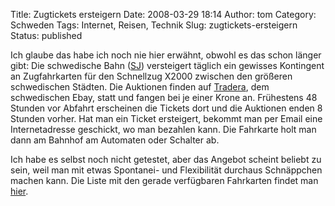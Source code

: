 Title: Zugtickets ersteigern
Date: 2008-03-29 18:14
Author: tom
Category: Schweden
Tags: Internet, Reisen, Technik
Slug: zugtickets-ersteigern
Status: published

Ich glaube das habe ich noch nie hier erwähnt, obwohl es das schon
länger gibt: Die schwedische Bahn ([SJ](http://www.sj.se)) versteigert
täglich ein gewisses Kontingent an Zugfahrkarten für den Schnellzug
X2000 zwischen den größeren schwedischen Städten. Die Auktionen finden
auf [Tradera](http://www.tradera.com), dem schwedischen Ebay, statt und
fangen bei je einer Krone an. Frühestens 48 Stunden vor Abfahrt
erscheinen die Tickets dort und die Auktionen enden 8 Stunden vorher.
Hat man ein Ticket ersteigert, bekommt man per Email eine
Internetadresse geschickt, wo man bezahlen kann. Die Fahrkarte holt man
dann am Bahnhof am Automaten oder Schalter ab.

Ich habe es selbst noch nicht getestet, aber das Angebot scheint beliebt
zu sein, weil man mit etwas Spontanei- und Flexibilität durchaus
Schnäppchen machen kann. Die Liste mit den gerade verfügbaren Fahrkarten
findet man
[hier](http://www.tradera.com/category/category.aspx?ftgnr=1387119).

